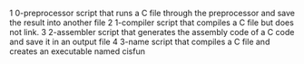 1 0-preprocessor script that runs a C file through the preprocessor and save the result into another file
2 1-compiler script that compiles a C file but does not link.
3 2-assembler script that generates the assembly code of a C code and save it in an output file
4 3-name script that compiles a C file and creates an executable named cisfun
